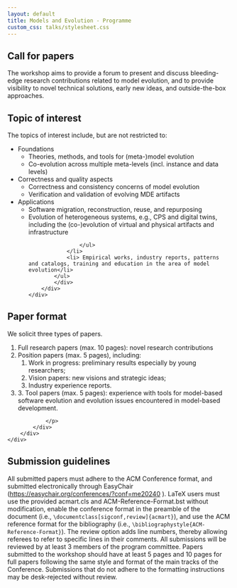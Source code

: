 ```yaml
---
layout: default
title: Models and Evolution - Programme
custom_css: talks/stylesheet.css
---
```


<section class="page-header" style="background-image:url(https://www.volcamp.io/asset/images/chainedespuys_header.jpg);">
    <div class="container">
        <div class="row justify-content-center">
            <div class="col-lg-8">
                <div class="content text-center">
                    <h1 class="mb-3 text-white text-capitalize letter-spacing">Call for papers</h1>
                    <div class="divider mx-auto mb-4 bg-white"> </div>
                </div>
            </div>
        </div>
    </div>
</section>
<section class="section-speaker section">
    <div class="container">
        <div class="row">
            <div class="col-lg-12">
            The workshop aims to provide a forum to present and discuss bleeding-edge research contributions related to model evolution, and to provide visibility to novel technical solutions, early new ideas, and outside-the-box approaches.
            </div>
        </div>
    </div>
</section>
<section class="section-speaker section">
    <div class="container">
        <div class="row section-heading">
            <div class="col-lg-8">
                <div class="heading">
                    <div class="pl-90">
                        <h2>Topic of interest</h2>
                    </div>
                </div>
            </div>
        </div>
        <div class="row">
            <div class="col-lg-12">
            The topics of interest include, but are not restricted to:
            <ul>
                <li> Foundations
                    <ul>
                        <li>Theories, methods, and tools for (meta-)model evolution</li>
                        <li> Co-evolution across multiple meta-levels (incl. instance and data levels)</li>
                    </ul>
                </li>
                <li>Correctness and quality aspects
                    <ul>
                        <li>Correctness and consistency concerns of model evolution</li>
                        <li> Verification and validation of evolving MDE artifacts </li>
                    </ul>
                </li>
                <li> Applications
                    <ul>
                        <li>Software migration, reconstruction, reuse, and repurposing</li>
                        <li>Evolution of heterogeneous systems, e.g., CPS and digital twins, including the (co-)evolution of virtual and physical artifacts and infrastructure </li>
                        
                    </ul>
                </li>
                <li> Empirical works, industry reports, patterns and catalogs, training and education in the area of model evolution</li>
            </ul>
            </div>
        </div>
    </div>
</section>




<section class="section-speaker section">
    <div class="container">
        <div class="row section-heading">
            <div class="col-lg-8">
                <div class="heading">
                    <div class="pl-90">
                        <h2>Paper format</h2>
                    </div>
                </div>
            </div>
        </div>
        <div class="row">
            <div class="col-lg-12">
                <p>
                    We solicit three types of papers.
                    <ol>
                        <li>Full research papers (max. 10 pages): novel research contributions</li>
                        <li>Position papers (max. 5 pages), including:
                            <ol>
                                <li>Work in progress: preliminary results especially by young researchers;</li>
                                <li>Vision papers: new visions and strategic ideas;</li>
                                <li>Industry experience reports.</li>
                            </ol>
                        </li>
                        <li>3. Tool papers (max. 5 pages): experience with tools for model-based software
evolution and evolution issues encountered in model-based development.</li>
                    </ol>

                </p>
            </div>
        </div>
    </div>
</section>

<section class="section-speaker section">
    <div class="container">
        <div class="row section-heading">
            <div class="col-lg-8">
                <div class="heading">
                    <div class="pl-90">
                        <h2>Submission guidelines</h2>
                    </div>
                </div>
            </div>
        </div>
        <div class="row">
            <div class="col-lg-12">
                <p>
                    All submitted papers must adhere to the ACM Conference format, and submitted electronically through EasyChair (<a href="https://easychair.org/conferences/?conf=me20240">https://easychair.org/conferences/?conf=me20240</a> ).
                    LaTeX users must use the provided acmart.cls and ACM-Reference-Format.bst without modification, enable the conference format in the preamble of the document (i.e., <code>\documentclass[sigconf,review]{acmart}</code>), and use the ACM reference format for the bibliography (i.e., <code>\bibliographystyle{ACM-Reference-Format}</code>). The review option adds line numbers, thereby allowing referees to refer to specific lines in their comments.
                    All submissions will be reviewed by at least 3 members of the program committee. Papers submitted to the workshop should have at least 5 pages and 10 pages for full papers following the same style and format of the main tracks of the Conference. Submissions that do not adhere to the formatting instructions may be desk-rejected without review.
                </p>
            </div>
        </div>
    </div>
</section>
<!-- {% include agenda3track.html %}  -->